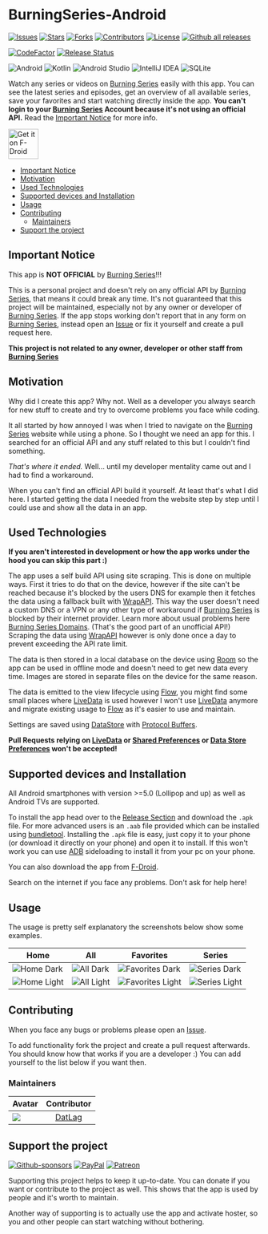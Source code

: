 # BurningSeries-Android

[![Issues](https://img.shields.io/github/issues/DATL4G/BurningSeries-Android.svg?style=for-the-badge)](https://github.com/DATL4G/BurningSeries-Android/issues)
[![Stars](https://img.shields.io/github/stars/DATL4G/BurningSeries-Android.svg?style=for-the-badge)](https://github.com/DATL4G/BurningSeries-Android/stargazers)
[![Forks](https://img.shields.io/github/forks/DATL4G/BurningSeries-Android.svg?style=for-the-badge)](https://github.com/DATL4G/BurningSeries-Android/network/members)
[![Contributors](https://img.shields.io/github/contributors/DATL4G/BurningSeries-Android.svg?style=for-the-badge)](https://github.com/DATL4G/BurningSeries-Android/graphs/contributors)
[![License](https://img.shields.io/github/license/DATL4G/BurningSeries-Android.svg?style=for-the-badge)](https://github.com/DATL4G/BurningSeries-Android/blob/master/LICENSE)
[![Github all releases](https://img.shields.io/github/downloads/DATL4G/BurningSeries-Android/total.svg?style=for-the-badge)](https://github.com/DATL4G/BurningSeries-Android/releases)

[![CodeFactor](https://www.codefactor.io/repository/github/datl4g/burningseries-android/badge)](https://sonarcloud.io/project/overview?id=DATL4G_BurningSeries-Android)
[![Release Status](https://github.com/DatL4g/BurningSeries-Android/actions/workflows/release.yml/badge.svg)](https://github.com/DATL4G/BurningSeries-Android/actions/workflows/release.yml)

![Android](https://img.shields.io/badge/Android-3DDC84?style=for-the-badge&logo=android&logoColor=white)
![Kotlin](https://img.shields.io/badge/kotlin-%230095D5.svg?style=for-the-badge&logo=kotlin&logoColor=white)
![Android Studio](https://img.shields.io/badge/Android%20Studio-3DDC84.svg?style=for-the-badge&logo=android-studio&logoColor=white)
![IntelliJ IDEA](https://img.shields.io/badge/IntelliJIDEA-000000.svg?style=for-the-badge&logo=intellij-idea&logoColor=white)
![SQLite](https://img.shields.io/badge/sqlite-%2307405e.svg?style=for-the-badge&logo=sqlite&logoColor=white)

Watch any series or videos on [Burning Series](https://bs.to/) easily with this app.
You can see the latest series and episodes, get an overview of all available series, save your favorites and start watching directly inside the app.
**You can't login to your [Burning Series](https://bs.to/) Account because it's not using an official API.** Read the [Important Notice](#important-notice) for more info.

[<img src="https://fdroid.gitlab.io/artwork/badge/get-it-on.png"
     alt="Get it on F-Droid"
     height="60">](https://f-droid.org/packages/de.datlag.burningseries/)

- [Important Notice](#important-notice)
- [Motivation](#motivation)
- [Used Technologies](#used-technologies)
- [Supported devices and Installation](#supported-devices-and-installation)
- [Usage](#usage)
- [Contributing](#contributing)
  - [Maintainers](#maintainers)
- [Support the project](#support-the-project)

## Important Notice

This app is **NOT OFFICIAL** by [Burning Series](https://bs.to/)!!!

This is a personal project and doesn't rely on any official API by [Burning Series](https://bs.to/), that means it could break any time.
It's not guaranteed that this project will be maintained, especially not by any owner or developer of [Burning Series](https://bs.to/).
If the app stops working don't report that in any form on [Burning Series](https://bs.to/), instead open an [Issue](https://github.com/DATL4G/BurningSeries-Android/issues/new/choose) or fix it yourself and create a pull request here.

**This project is not related to any owner, developer or other staff from [Burning Series](https://bs.to/)**

## Motivation

Why did I create this app?
Why not. Well as a developer you always search for new stuff to create and try to overcome problems you face while coding.

It all started by how annoyed I was when I tried to navigate on the [Burning Series](https://bs.to/) website while using a phone.
So I thought we need an app for this. I searched for an official API and any stuff related to this but I couldn't find something.

*That's where it ended.* Well... until my developer mentality came out and I had to find a workaround.

When you can't find an official API build it yourself. At least that's what I did here.
I started getting the data I needed from the website step by step until I could use and show all the data in an app.

## Used Technologies
**If you aren't interested in development or how the app works under the hood you can skip this part :)**

The app uses a self build API using site scraping. This is done on multiple ways.
First it tries to do that on the device, however if the site can't be reached because it's blocked by the users DNS for example then it fetches the data using a fallback built with [WrapAPI](https://wrapapi.com/).
This way the user doesn't need a custom DNS or a VPN or any other type of workaround if [Burning Series](https://bs.to/) is blocked by their internet provider. Learn more about usual problems here [Burning Series Domains](https://burningseries.domains/).
(That's the good part of an unofficial API!)
Scraping the data using [WrapAPI](https://wrapapi.com/) however is only done once a day to prevent exceeding the API rate limit.

The data is then stored in a local database on the device using [Room](https://developer.android.com/jetpack/androidx/releases/room) so the app can be used in offline mode and doesn't need to get new data every time.
Images are stored in separate files on the device for the same reason.

The data is emitted to the view lifecycle using [Flow](https://kotlinlang.org/docs/flow.html), you might find some small places where [LiveData](https://developer.android.com/topic/libraries/architecture/livedata) is used however I won't use [LiveData](https://developer.android.com/topic/libraries/architecture/livedata) anymore and migrate existing usage to [Flow](https://kotlinlang.org/docs/flow.html) as it's easier to use and maintain.

Settings are saved using [DataStore](https://developer.android.com/topic/libraries/architecture/datastore) with [Protocol Buffers](https://developers.google.com/protocol-buffers).

**Pull Requests relying on [LiveData](https://developer.android.com/topic/libraries/architecture/livedata) or [Shared Preferences](https://developer.android.com/reference/android/content/SharedPreferences) or [Data Store Preferences](https://developer.android.com/topic/libraries/architecture/datastore#datastore-preferences) won't be accepted!**

## Supported devices and Installation

All Android smartphones with version >=5.0 (Lollipop and up) as well as Android TVs are supported.

To install the app head over to the [Release Section](https://github.com/DATL4G/BurningSeries-Android/releases) and download the ```.apk``` file. For more advanced users is an ```.aab``` file provided which can be installed using [bundletool](https://developer.android.com/studio/command-line/bundletool).
Installing the ```.apk``` file is easy, just copy it to your phone (or download it directly on your phone) and open it to install. If this won't work you can use [ADB](https://developer.android.com/studio/command-line/adb) sideloading to install it from your pc on your phone.

You can also download the app from [F-Droid](https://f-droid.org/packages/de.datlag.burningseries/).

Search on the internet if you face any problems. Don't ask for help here!

## Usage

The usage is pretty self explanatory the screenshots below show some examples.

| Home | All | Favorites | Series |
|---|---|---|---|
| ![Home Dark](https://github.com/DATL4G/BurningSeries-Android/blob/master/fastlane/metadata/android/en-US/images/phoneScreenshots/5.png) | ![All Dark](https://github.com/DATL4G/BurningSeries-Android/blob/master/fastlane/metadata/android/en-US/images/phoneScreenshots/6.png) | ![Favorites Dark](https://github.com/DATL4G/BurningSeries-Android/blob/master/fastlane/metadata/android/en-US/images/phoneScreenshots/7.png) | ![Series Dark](https://github.com/DATL4G/BurningSeries-Android/blob/master/fastlane/metadata/android/en-US/images/phoneScreenshots/8.png) |
| ![Home Light](https://github.com/DATL4G/BurningSeries-Android/blob/master/fastlane/metadata/android/en-US/images/phoneScreenshots/1.png) | ![All Light](https://github.com/DATL4G/BurningSeries-Android/blob/master/fastlane/metadata/android/en-US/images/phoneScreenshots/2.png) | ![Favorites Light](https://github.com/DATL4G/BurningSeries-Android/blob/master/fastlane/metadata/android/en-US/images/phoneScreenshots/3.png) | ![Series Light](https://github.com/DATL4G/BurningSeries-Android/blob/master/fastlane/metadata/android/en-US/images/phoneScreenshots/4.png) |

## Contributing

When you face any bugs or problems please open an [Issue](https://github.com/DATL4G/BurningSeries-Android/issues/new/choose).

To add functionality fork the project and create a pull request afterwards. You should know how that works if you are a developer :)
You can add yourself to the list below if you want then.

### Maintainers

| Avatar | Contributor |
|---|:---:|
| [![](https://avatars3.githubusercontent.com/u/46448715?s=50&v=4)](http://github.com/DatL4g) | [DatLag](http://github.com/DatL4g) |

## Support the project

[![Github-sponsors](https://img.shields.io/badge/sponsor-30363D?style=for-the-badge&logo=GitHub-Sponsors&logoColor=#EA4AAA)](https://github.com/sponsors/DATL4G)
[![PayPal](https://img.shields.io/badge/PayPal-00457C?style=for-the-badge&logo=paypal&logoColor=white)](https://paypal.me/datlag)
[![Patreon](https://img.shields.io/badge/Patreon-F96854?style=for-the-badge&logo=patreon&logoColor=white)](https://www.patreon.com/datlag)

Supporting this project helps to keep it up-to-date. You can donate if you want or contribute to the project as well.
This shows that the app is used by people and it's worth to maintain.

Another way of supporting is to actually use the app and activate hoster, so you and other people can start watching without bothering.

